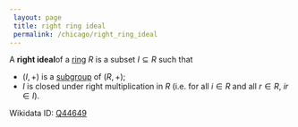 ```yaml
---
 layout: page
 title: right ring ideal
 permalink: /chicago/right_ring_ideal
---
```

A **right ideal**of a [ring](https://defsmath.github.io/DefsMath/ring) $R$ is a subset $I\subseteq R$ such that 
- $(I,+)$ is a [subgroup](https://defsmath.github.io/DefsMath/subgroup) of $(R,+)$;
- $I$ is closed under right multiplication in $R$ (i.e. for all $i\in R$ and all $r\in R$, $ir \in I$).

Wikidata ID: [Q44649](https://www.wikidata.org/wiki/Q44649)